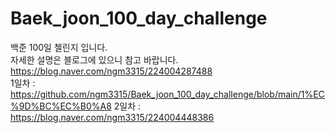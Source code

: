# Baek_joon_100_day_challenge
백준 100일 첼린지 입니다.  
자세한 설명은 블로그에 있으니 참고 바랍니다.   
https://blog.naver.com/ngm3315/224004287488  
1일차 : https://github.com/ngm3315/Baek_joon_100_day_challenge/blob/main/1%EC%9D%BC%EC%B0%A8
2일차 : https://blog.naver.com/ngm3315/224004448386
